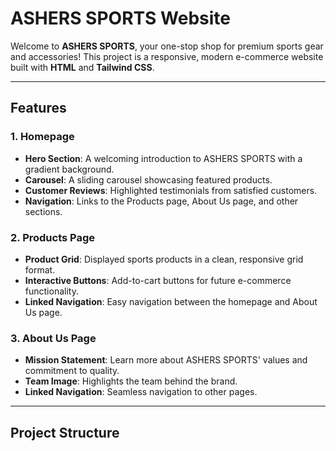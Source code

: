 # ASHERS SPORTS Website

Welcome to **ASHERS SPORTS**, your one-stop shop for premium sports gear and accessories! This project is a responsive, modern e-commerce website built with **HTML** and **Tailwind CSS**.

---

## Features

### 1. Homepage
- **Hero Section**: A welcoming introduction to ASHERS SPORTS with a gradient background.
- **Carousel**: A sliding carousel showcasing featured products.
- **Customer Reviews**: Highlighted testimonials from satisfied customers.
- **Navigation**: Links to the Products page, About Us page, and other sections.

### 2. Products Page
- **Product Grid**: Displayed sports products in a clean, responsive grid format.
- **Interactive Buttons**: Add-to-cart buttons for future e-commerce functionality.
- **Linked Navigation**: Easy navigation between the homepage and About Us page.

### 3. About Us Page
- **Mission Statement**: Learn more about ASHERS SPORTS' values and commitment to quality.
- **Team Image**: Highlights the team behind the brand.
- **Linked Navigation**: Seamless navigation to other pages.

---

## Project Structure

